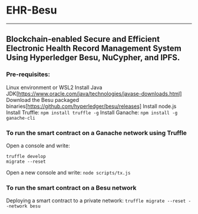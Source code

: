 # EHR-Besu
---
## Blockchain-enabled Secure and Efficient Electronic Health Record Management System Using Hyperledger Besu, NuCypher, and IPFS.

### Pre-requisites:
Linux environment or WSL2
Install Java JDK[https://www.oracle.com/java/technologies/javase-downloads.html]
Download the Besu packaged binaries[https://github.com/hyperledger/besu/releases]
Install node.js
Install Truffle: `npm install truffle -g`
Install Ganache: `npm install -g ganache-cli`

### To run the smart contract on a Ganache network using Truffle
Open a console and write:
```
truffle develop
migrate --reset
```

Open a new console and write:
`node scripts/tx.js`

### To run the smart contract on a Besu network
Deploying a smart contract to a private network:
`truffle migrate --reset --network besu`
